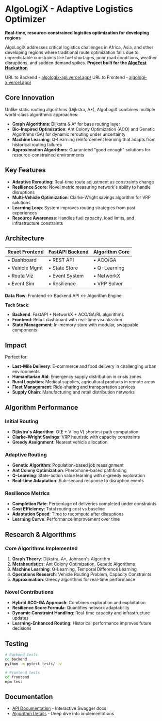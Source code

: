 # AlgoLogiX - Adaptive Logistics Optimizer

**Real-time, resource-constrained logistics optimization for developing regions**

AlgoLogiX addresses critical logistics challenges in Africa, Asia, and other developing regions where traditional route optimization fails due to unpredictable constraints like fuel shortages, poor road conditions, weather disruptions, and sudden demand spikes. **Project built for the [AlgoFest Hackathon](https://algofest-hackathon.devpost.com/)**

URL to Backend - [algologix-api.vercel.app/](https://algologix-api.vercel.app/)
URL to Frontend - [algologi-x.vercel.app/](https://algologi-x.vercel.app/)

## Core Innovation

Unlike static routing algorithms (Dijkstra, A\*), AlgoLogiX combines multiple world-class algorithmic approaches:

- **Graph Algorithms**: Dijkstra & A\* for base routing layer
- **Bio-Inspired Optimization**: Ant Colony Optimization (ACO) and Genetic Algorithms (GA) for dynamic rerouting under uncertainty
- **Machine Learning**: Q-Learning reinforcement learning that adapts from historical routing failures
- **Approximation Algorithms**: Guaranteed "good enough" solutions for resource-constrained environments

## Key Features

- **Adaptive Rerouting**: Real-time route adjustment as constraints change
- **Resilience Score**: Novel metric measuring network's ability to handle disruptions
- **Multi-Vehicle Optimization**: Clarke-Wright savings algorithm for VRP solutions
- **Learning Loop**: System improves routing strategies from past experiences
- **Resource Awareness**: Handles fuel capacity, load limits, and infrastructure constraints

## Architecture

| **React Frontend** | **FastAPI Backend** | **Algorithm Core** |
| ------------------ | ------------------- | ------------------ |
| • Dashboard        | • REST API          | • ACO/GA           |
| • Vehicle Mgmt     | • State Store       | • Q-Learning       |
| • Route Viz        | • Event System      | • NetworkX         |
| • Event Sim        | • Resilience        | • VRP Solver       |

**Data Flow**: Frontend ↔ Backend API ↔ Algorithm Engine

**Tech Stack**:

- **Backend**: FastAPI + NetworkX + ACO/GA/RL algorithms
- **Frontend**: React dashboard with real-time visualization
- **State Management**: In-memory store with modular, swappable components

## Impact

Perfect for:

- **Last-Mile Delivery**: E-commerce and food delivery in challenging urban environments
- **Humanitarian Aid**: Emergency supply distribution in crisis zones
- **Rural Logistics**: Medical supplies, agricultural products in remote areas
- **Fleet Management**: Ride-sharing and transportation services
- **Supply Chain**: Manufacturing and retail distribution networks

## Algorithm Performance

### Initial Routing

- **Dijkstra's Algorithm**: O(E + V log V) shortest path computation
- **Clarke-Wright Savings**: VRP heuristic with capacity constraints
- **Greedy Assignment**: Nearest vehicle allocation

### Adaptive Routing

- **Genetic Algorithm**: Population-based job reassignment
- **Ant Colony Optimization**: Pheromone-based pathfinding
- **Q-Learning**: State-action value learning with ε-greedy exploration
- **Real-time Adaptation**: Sub-second response to disruption events

### Resilience Metrics

- **Completion Rate**: Percentage of deliveries completed under constraints
- **Cost Efficiency**: Total routing cost vs baseline
- **Adaptation Speed**: Time to recompute after disruptions
- **Learning Curve**: Performance improvement over time

## Research & Algorithms

### Core Algorithms Implemented

1. **Graph Theory**: Dijkstra, A\*, Johnson's Algorithm
2. **Metaheuristics**: Ant Colony Optimization, Genetic Algorithms
3. **Machine Learning**: Q-Learning, Temporal Difference Learning
4. **Operations Research**: Vehicle Routing Problem, Capacity Constraints
5. **Approximation**: Greedy algorithms for real-time performance

### Novel Contributions

- **Hybrid ACO-GA Approach**: Combines exploration and exploitation
- **Resilience Score Formula**: Quantifies network adaptability
- **Dynamic Constraint Handling**: Real-time capacity and infrastructure updates
- **Learning-Enhanced Routing**: Historical performance improves future decisions

## Testing

```bash
# Backend tests
cd backend
python -m pytest tests/ -v

# Frontend tests
cd frontend
npm test
```

## Documentation

- [API Documentation](https://algologix-api.vercel.app/docs) - Interactive Swagger docs
- [Algorithm Details](algorithms.md) - Deep dive into implementations
